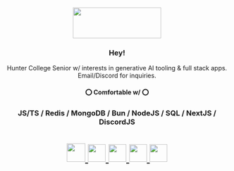 <h1 align="center"><img src="https://i.imgur.com/i07aA83.gif" width="200" height="70"/></h1>

<h3 align="center">Hey!</h3>
<p align="center"> Hunter College Senior w/ interests in generative AI tooling & full stack apps. Email/Discord for inquiries.<br>
  <h4 align ="center">⭕ Comfortable w/ ⭕</h4>
  <h3 align="center">JS/TS / Redis / MongoDB / Bun / NodeJS / SQL / NextJS / DiscordJS</h3> 
</p>
<h1 align="center">

<a href="https://www.shokkunn.art/" target="_blank"><img src="https://media.giphy.com/media/zfMUfYLMAWNCpaTCFF/giphy.gif" width="42" height="42"/>
<a href="https://www.artstation.com/shokkunn" target="_blank"><img src="https://i.imgur.com/jHcuSt1.png" width="40" height="40"/>
<a href="https://www.linkedin.com/in/wai-hlaing-b9a3a81b8/" target="_blank"><img src="https://i.imgur.com/uD9h1aY.png" width="40" height="40"/>
<a href="https://medibang.com/u/Shokkunn/" target="_blank"><img src="https://i.imgur.com/jfe2ok8.png" width="40" height="40"/>
<a href="https://www.pixiv.me/shokkuun" target="_blank"><img src="https://i.imgur.com/lNkR9wZ.png" width="40" height="40"/>
</h1>
